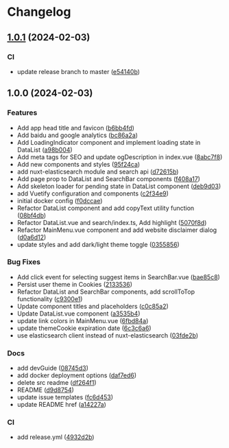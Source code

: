 # Changelog

## [1.0.1](https://github.com/Justin3go/SearchSearchGo/compare/v1.0.0...v1.0.1) (2024-02-03)


### CI

* update release branch to master ([e54140b](https://github.com/Justin3go/SearchSearchGo/commit/e54140bc0d7963a2b0b5266d7f1a7643b39b8e7a))

## 1.0.0 (2024-02-03)


### Features

* Add app head title and favicon ([b6bb4fd](https://github.com/Justin3go/SearchSearchGo/commit/b6bb4fd50b15d2ff446d135829a8a8339221b55f))
* Add baidu and google analytics ([bc86a2a](https://github.com/Justin3go/SearchSearchGo/commit/bc86a2a9b3e88cf4762b1ea8163f8bcbcc5612f4))
* Add LoadingIndicator component and implement loading state in DataList ([a98b004](https://github.com/Justin3go/SearchSearchGo/commit/a98b004140a3740a04e6960748b52f8bf3a43f4b))
* Add meta tags for SEO and update ogDescription in index.vue ([8abc7f8](https://github.com/Justin3go/SearchSearchGo/commit/8abc7f8206a706887065f1feb785bc4baa8443fe))
* Add new components and styles ([95f24ca](https://github.com/Justin3go/SearchSearchGo/commit/95f24cae1c29def926b599020c3dd991ab48e86a))
* add nuxt-elasticsearch module and search api ([d72615b](https://github.com/Justin3go/SearchSearchGo/commit/d72615be382a3bf4e86f7f796a2b1bae77f3385b))
* Add page prop to DataList and SearchBar components ([f408a17](https://github.com/Justin3go/SearchSearchGo/commit/f408a178876eab36e2e6aa01401aa5e7534b6559))
* Add skeleton loader for pending state in DataList component ([deb9d03](https://github.com/Justin3go/SearchSearchGo/commit/deb9d0346375b65f6bc68bbee2eb5e057d718e2f))
* add Vuetify configuration and components ([c2f34e9](https://github.com/Justin3go/SearchSearchGo/commit/c2f34e98444675f0f5a87c40398ca474f47078ed))
* initial docker config ([f0dccae](https://github.com/Justin3go/SearchSearchGo/commit/f0dccaefcc507a3a084e669125ed6c62a4e674f9))
* Refactor DataList component and add copyText utility function ([08bf4db](https://github.com/Justin3go/SearchSearchGo/commit/08bf4db3b1b36bccf0953f137316ccd9400f8b93))
* Refactor DataList.vue and search/index.ts, Add highlight ([5070f8d](https://github.com/Justin3go/SearchSearchGo/commit/5070f8dff2224b367a84019ecd3d7be52d4632ab))
* Refactor MainMenu.vue component and add website disclaimer dialog ([d0a6d12](https://github.com/Justin3go/SearchSearchGo/commit/d0a6d1269e82ee8b781c532c36f939d629e4dcac))
* update styles and add dark/light theme toggle ([0355856](https://github.com/Justin3go/SearchSearchGo/commit/03558569ca09fd1e2cd0ae3fd3ea1322b3f5938b))


### Bug Fixes

* Add click event for selecting suggest items in SearchBar.vue ([bae85c8](https://github.com/Justin3go/SearchSearchGo/commit/bae85c829018ce769ec65c28d145c7b3b0030428))
* Persist user theme in Cookies ([2133536](https://github.com/Justin3go/SearchSearchGo/commit/2133536bb1c9ddd8626f2351fd2507d658f05d20))
* Refactor DataList and SearchBar components, add scrollToTop functionality ([c9300e1](https://github.com/Justin3go/SearchSearchGo/commit/c9300e1fb992819b0634ead6ef8a19b64f1c7e74))
* Update component titles and placeholders ([c0c85a2](https://github.com/Justin3go/SearchSearchGo/commit/c0c85a2ef1a485bab4054c62c5258e8f9d0ad05d))
* Update DataList.vue component ([a3535b4](https://github.com/Justin3go/SearchSearchGo/commit/a3535b4c53cedbaa44636a78e849f282b5f2fc8a))
* update link colors in MainMenu.vue ([6fbd84a](https://github.com/Justin3go/SearchSearchGo/commit/6fbd84ab8f74ef9764233076757fd8a7c00edec1))
* update themeCookie expiration date ([6c3c6a6](https://github.com/Justin3go/SearchSearchGo/commit/6c3c6a6d54573c531cd23cf65f34d2f52a342f5e))
* use elasticsearch client instead of nuxt-elasticsearch ([03fde2b](https://github.com/Justin3go/SearchSearchGo/commit/03fde2be2b34257d4a75a18cb12e20974e87467a))


### Docs

* add devGuide ([08745d3](https://github.com/Justin3go/SearchSearchGo/commit/08745d3304e35632d785905a901d9847dff14643))
* add docker deployment options ([daf7ed6](https://github.com/Justin3go/SearchSearchGo/commit/daf7ed6e19bd3eb00a0533af7d4bdc7ea0049c47))
* delete src readme ([df264f1](https://github.com/Justin3go/SearchSearchGo/commit/df264f17d08821372b8393562814cb4090680ebe))
* README ([d9d8754](https://github.com/Justin3go/SearchSearchGo/commit/d9d8754594eb955c2809286100b24653a14dfc0d))
* update issue templates ([fc6d453](https://github.com/Justin3go/SearchSearchGo/commit/fc6d45326c3ecee751b5728a7ae41517c937adbc))
* update README href ([a14227a](https://github.com/Justin3go/SearchSearchGo/commit/a14227a70486acfcfc921c3a57f900f4e7ef3af6))


### CI

* add release.yml ([4932d2b](https://github.com/Justin3go/SearchSearchGo/commit/4932d2bdf865bcf096957698093da7f021aa9dc6))
